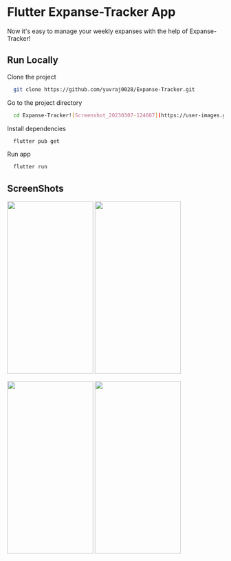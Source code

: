 # Flutter Expanse-Tracker App

Now it's easy to manage your weekly expanses with the help of Expanse-Tracker!

## Run Locally

Clone the project

```bash
  git clone https://github.com/yuvraj0028/Expanse-Tracker.git
```

Go to the project directory

```bash
  cd Expanse-Tracker![Screenshot_20230307-124607](https://user-images.githubusercontent.com/96447724/223360197-586dc6de-07dd-418d-a873-d62b3bd9bd9f.jpg)

```

Install dependencies

```bash
  flutter pub get
```

Run app

```bash
  flutter run
```


## ScreenShots


<img src="https://user-images.githubusercontent.com/96447724/223355467-ef26a9e4-0326-4313-8a31-08a2859bf839.jpg" width="200" height="400" /> <img src="https://user-images.githubusercontent.com/96447724/223359723-f1249f97-dc00-41c6-b493-4ff2596a53ad.jpg" width="200" height="400" />

<img src="https://user-images.githubusercontent.com/96447724/223360001-4b78d57e-ed10-41c3-996b-a3091314b9aa.jpg" width="200" height="400" /> <img src="https://user-images.githubusercontent.com/96447724/223360348-91756d0a-8366-40fc-ae89-ac3ba9d5e011.jpg" width="200" height="400" />